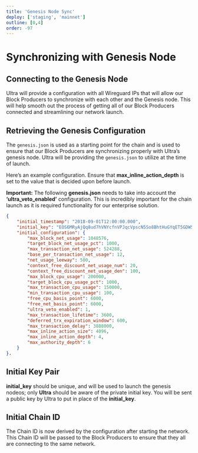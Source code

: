 ```yaml
---
title: 'Genesis Node Sync'
deploy: ['staging', 'mainnet']
outline: [0,4]
order: -97
---
```


# Synchronizing with Genesis Node

## Connecting to the Genesis Node

Ultra will provide a configuration with all Wireguard IPs that will allow our Block Producers to synchronize with each other and the Genesis node. This will help smooth out the process of getting all of our Block Producers connected and streamlining our network launch.

## Retrieving the Genesis Configuration

The `genesis.json` is used as a starting point for the chain and is used to ensure that our Block Producers are synchronizing properly with Ultra’s genesis node. Ultra will be providing the `genesis.json` to utilize at the time of launch.

Here’s an example configuration. Ensure that **max\_inline\_action\_depth** is set to the value that is decided upon before launch.

**Important:** The following **genesis.json** needs to take into account the **‘ultra\_veto\_enabled’** configuration. This is incredibly important for the chain launch as it is required functionality for our enterprise solution.

```json
{
    "initial_timestamp": "2018-09-01T12:00:00.000",
    "initial_key": "EOS6MRyAjQq8ud7hVNYcfnVPJqcVpscN5So8BhtHuGYqET5GDW5CV",
    "initial_configuration": {
      	"max_block_net_usage": 1048576,
		"target_block_net_usage_pct": 1000,
		"max_transaction_net_usage": 524288,
		"base_per_transaction_net_usage": 12,
		"net_usage_leeway": 500,
		"context_free_discount_net_usage_num": 20,
		"context_free_discount_net_usage_den": 100,
		"max_block_cpu_usage": 200000,
		"target_block_cpu_usage_pct": 1000,
		"max_transaction_cpu_usage": 150000,
		"min_transaction_cpu_usage": 100,
		"free_cpu_basis_point": 6000,
		"free_net_basis_point": 6000,
		"ultra_veto_enabled": 1,
		"max_transaction_lifetime": 3600,
		"deferred_trx_expiration_window": 600,
		"max_transaction_delay": 3888000,
		"max_inline_action_size": 4096,
		"max_inline_action_depth": 4,
		"max_authority_depth": 6
    }
}.
```

## Initial Key Pair

**initial\_key** should be unique, and will be used to launch the genesis nodeos; only **Ultra** should be aware of the private initial key. You will be sent a public key by Ultra to put in place of the **initial\_key**.

## Initial Chain ID

The Chain ID is now derived by the configuration after starting the network. This Chain ID will be passed to the Block Producers to ensure that they all are connecting to the same network.